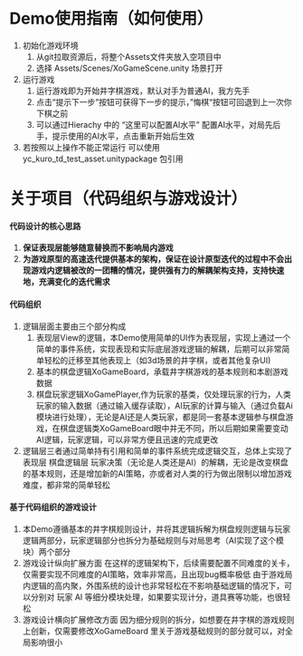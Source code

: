 # Demo使用指南（如何使用）
1. 初始化游戏环境
	1. 从git拉取资源后，将整个Assets文件夹放入空项目中
	2. 选择 Assets/Scenes/XoGameScene.unity 场景打开
2. 运行游戏
	1. 运行游戏即为开始井字棋游戏，默认对手为普通AI，我方先手
	2. 点击“提示下一步”按钮可获得下一步的提示，”悔棋“按钮可回退到上一次你下棋之前
	3. 可以通过Hierachy 中的 “这里可以配置AI水平” 配置AI水平，对局先后手，提示使用的AI水平，点击重新开始后生效
3. 若按照以上操作不能正常运行 可以使用 yc_kuro_td_test_asset.unitypackage 包引用


# 关于项目（代码组织与游戏设计）

#### 代码设计的核心思路
1. **保证表现层能够随意替换而不影响局内游戏**
2. **为游戏原型的高速迭代提供基本的架构，保证在设计原型迭代的过程中不会出现游戏内逻辑被改的一团糟的情况，提供强有力的解耦架构支持，支持快速地，充满变化的迭代需求**
#### 代码组织
1. 逻辑层面主要由三个部分构成
	1. 表现层View的逻辑，本Demo使用简单的UI作为表现层，实现上通过一个简单的事件系统，实现表现和实际底层游戏逻辑的解耦，后期可以非常简单轻松的迁移至其他表现上（如3d场景的井字棋，或者其他复杂UI)
	2. 基本的棋盘逻辑XoGameBoard，承载井字棋游戏的基本规则和本剧游戏数据
	3. 棋盘玩家逻辑XoGamePlayer,作为玩家的基类，仅处理玩家的行为，人类玩家的输入数据（通过输入缓存读取），AI玩家的计算与输入（通过负载Ai模块进行处理），无论是AI还是人类玩家，都是同一套基本逻辑参与棋盘游戏，在棋盘逻辑类XoGameBoard眼中并无不同，所以后期如果需要变动AI逻辑，玩家逻辑，可以非常方便且迅速的完成更改
2. 逻辑层三者通过简单持有引用和简单的事件系统完成逻辑交互，总体上实现了 表现层 棋盘逻辑层 玩家决策（无论是人类还是AI）的解耦，无论是改变棋盘的基本规则，还是增加新的AI策略，亦或者对人类的行为做出限制以增加游戏难度，都非常的简单轻松
#### 基于代码组织的游戏设计

1. 本Demo遵循基本的井字棋规则设计，并将其逻辑拆解为棋盘规则逻辑与玩家逻辑两部分，玩家逻辑部分也拆分为基础规则与对局思考（AI实现了这个模块）两个部分
2. 游戏设计纵向扩展方面
	在这样的逻辑架构下，后续需要配置不同难度的关卡，仅需要实现不同难度的AI策略，效率非常高，且出现bug概率极低
	由于游戏局内逻辑的高内聚，外围系统的设计也非常轻松在不影响基础逻辑的情况下，可以分别对 玩家 AI 等细分模块处理，如果要实现计分，道具赛等功能，也很轻松
3. 游戏设计横向扩展修改方面
	 因为细分规则的拆分，如想要在井字棋的游戏规则上创新，仅需要修改XoGameBoard 里关于游戏基础规则的部分就可以，对全局影响很小